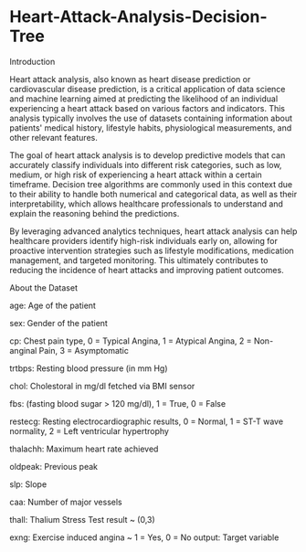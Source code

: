 # Heart-Attack-Analysis-Decision-Tree

Introduction

Heart attack analysis, also known as heart disease prediction or cardiovascular disease prediction, is a critical application of data science and machine learning aimed at predicting the likelihood of an individual experiencing a heart attack based on various factors and indicators. This analysis typically involves the use of datasets containing information about patients' medical history, lifestyle habits, physiological measurements, and other relevant features.

The goal of heart attack analysis is to develop predictive models that can accurately classify individuals into different risk categories, such as low, medium, or high risk of experiencing a heart attack within a certain timeframe. Decision tree algorithms are commonly used in this context due to their ability to handle both numerical and categorical data, as well as their interpretability, which allows healthcare professionals to understand and explain the reasoning behind the predictions.

By leveraging advanced analytics techniques, heart attack analysis can help healthcare providers identify high-risk individuals early on, allowing for proactive intervention strategies such as lifestyle modifications, medication management, and targeted monitoring. This ultimately contributes to reducing the incidence of heart attacks and improving patient outcomes.

About the Dataset

age: Age of the patient

sex: Gender of the patient

cp: Chest pain type, 0 = Typical Angina, 1 = Atypical Angina, 2 = Non-anginal Pain, 3 = Asymptomatic

trtbps: Resting blood pressure (in mm Hg)

chol: Cholestoral in mg/dl fetched via BMI sensor

fbs: (fasting blood sugar > 120 mg/dl), 1 = True, 0 = False

restecg: Resting electrocardiographic results, 0 = Normal, 1 = ST-T wave normality, 2 = Left ventricular hypertrophy

thalachh: Maximum heart rate achieved

oldpeak: Previous peak

slp: Slope

caa: Number of major vessels

thall: Thalium Stress Test result ~ (0,3)

exng: Exercise induced angina ~ 1 = Yes, 0 = No
output: Target variable
